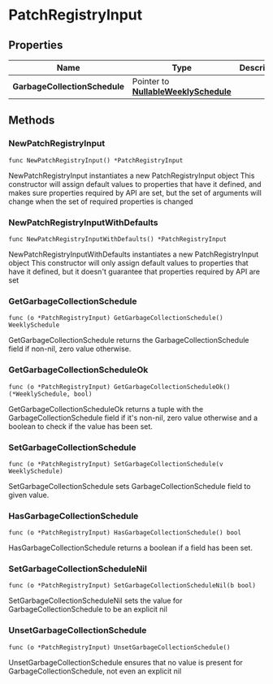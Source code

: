 # PatchRegistryInput

## Properties

|Name | Type | Description | Notes|
|------------ | ------------- | ------------- | -------------|
|**GarbageCollectionSchedule** | Pointer to [**NullableWeeklySchedule**](WeeklySchedule.md) |  | [optional] |

## Methods

### NewPatchRegistryInput

`func NewPatchRegistryInput() *PatchRegistryInput`

NewPatchRegistryInput instantiates a new PatchRegistryInput object
This constructor will assign default values to properties that have it defined,
and makes sure properties required by API are set, but the set of arguments
will change when the set of required properties is changed

### NewPatchRegistryInputWithDefaults

`func NewPatchRegistryInputWithDefaults() *PatchRegistryInput`

NewPatchRegistryInputWithDefaults instantiates a new PatchRegistryInput object
This constructor will only assign default values to properties that have it defined,
but it doesn't guarantee that properties required by API are set

### GetGarbageCollectionSchedule

`func (o *PatchRegistryInput) GetGarbageCollectionSchedule() WeeklySchedule`

GetGarbageCollectionSchedule returns the GarbageCollectionSchedule field if non-nil, zero value otherwise.

### GetGarbageCollectionScheduleOk

`func (o *PatchRegistryInput) GetGarbageCollectionScheduleOk() (*WeeklySchedule, bool)`

GetGarbageCollectionScheduleOk returns a tuple with the GarbageCollectionSchedule field if it's non-nil, zero value otherwise
and a boolean to check if the value has been set.

### SetGarbageCollectionSchedule

`func (o *PatchRegistryInput) SetGarbageCollectionSchedule(v WeeklySchedule)`

SetGarbageCollectionSchedule sets GarbageCollectionSchedule field to given value.

### HasGarbageCollectionSchedule

`func (o *PatchRegistryInput) HasGarbageCollectionSchedule() bool`

HasGarbageCollectionSchedule returns a boolean if a field has been set.

### SetGarbageCollectionScheduleNil

`func (o *PatchRegistryInput) SetGarbageCollectionScheduleNil(b bool)`

 SetGarbageCollectionScheduleNil sets the value for GarbageCollectionSchedule to be an explicit nil

### UnsetGarbageCollectionSchedule
`func (o *PatchRegistryInput) UnsetGarbageCollectionSchedule()`

UnsetGarbageCollectionSchedule ensures that no value is present for GarbageCollectionSchedule, not even an explicit nil


